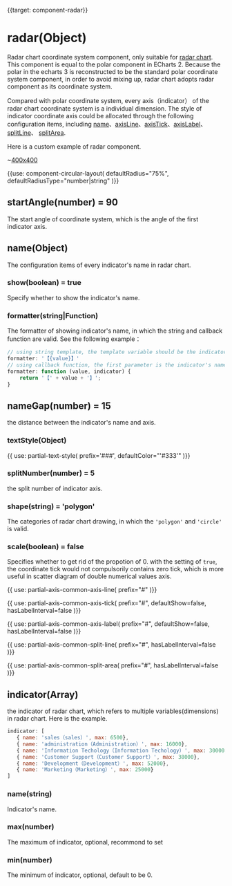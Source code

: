 {{target: component-radar}}

# radar(Object)

Radar chart coordinate system component, only suitable for [radar chart](~series-radar). This component is equal to the polar component in ECharts 2. Because the polar in the echarts 3 is reconstructed to be the standard polar coordinate system component, in order to avoid mixing up, radar chart adopts radar component as its coordinate system. 

Compared with polar coordinate system, every axis（indicator） of the radar chart coordinate system is a individual dimension. The style of indicator coordinate axis could be allocated through the following configuration items, including [name](~radar.name)、[axisLine](~radar.axisLine)、[axisTick](~radar.axisTick)、[axisLabel](~radar.axisLabel)、[splitLine](~radar.splitLine)、 [splitArea](~radar.splitArea).


Here is a custom example of radar component.

~[400x400](${galleryViewPath}doc-example/radar&edit=1&reset=1)

{{use: component-circular-layout(
    defaultRadius="75%",
    defaultRadiusType="number|string"
)}}

## startAngle(number) = 90

The start angle of coordinate system, which is the angle of the first indicator axis.

## name(Object)

The configuration items of every indicator's name in radar chart.

### show(boolean) = true

Specify whether to show the indicator's name.

### formatter(string|Function)

The formatter of showing indicator's name, in which the string and callback function are valid. See the following example：

```js
// using string template, the template variable should be the indicator's name {value}
formatter: '【{value}】'
// using callback function, the first parameter is the indicator's name, and the second parameter id the indicator's cinfiguration item 
formatter: function (value, indicator) {
    return '【' + value + '】';
}
```

## nameGap(number) = 15

the distance between the indicator's name and axis.

### textStyle(Object)
{{ use: partial-text-style(
    prefix='###',
    defaultColor="'#333'"
)}}

### splitNumber(number) = 5

the split number of indicator axis.

### shape(string) = 'polygon'

The categories of radar chart drawing, in which the `'polygon'` and `'circle'` is valid.

### scale(boolean) = false

Specifies whether to get rid of the propotion of 0. with the setting of `true`, the coordinate tick would not compulsorily contains zero tick, which is more useful in scatter diagram of double numerical values axis. 

{{ use: partial-axis-common-axis-line(
    prefix="#"
)}}

{{ use: partial-axis-common-axis-tick(
    prefix="#",
    defaultShow=false,
    hasLabelInterval=false
)}}

{{ use: partial-axis-common-axis-label(
    prefix="#",
    defaultShow=false,
    hasLabelInterval=false
)}}

{{ use: partial-axis-common-split-line(
    prefix="#",
    hasLabelInterval=false
)}}

{{ use: partial-axis-common-split-area(
    prefix="#",
    hasLabelInterval=false
)}}

## indicator(Array)

the indicator of radar chart, which refers to multiple variables(dimensions) in radar chart. Here is the example. 

```js
indicator: [
   { name: 'sales（sales）', max: 6500},
   { name: 'administration（Administration）', max: 16000},
   { name: 'Information Techology（Information Techology）', max: 30000},
   { name: 'Customer Support（Customer Support）', max: 38000},
   { name: 'Development（Development）', max: 52000},
   { name: 'Marketing（Marketing）', max: 25000}
]
```

### name(string)

Indicator's name.

### max(number)

The maximum of indicator, optional, recommond to set 

### min(number)

The minimum of indicator, optional, default to be 0.



